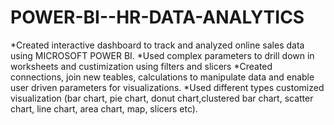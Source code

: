 # POWER-BI--HR-DATA-ANALYTICS #
*Created interactive dashboard to track and analyzed online sales data using MICROSOFT POWER BI.
*Used complex parameters to drill down in worksheets and custimization using filters and slicers
*Created connections, join new teables, calculations to manipulate data and enable user driven parameters for visualizations.
*Used different types customized visualization (bar chart, pie chart, donut chart,clustered bar chart, scatter chart, line chart, area chart, map, slicers etc).
